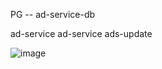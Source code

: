 PG -- ad-service-db

ad-service      ad-service    ads-update


![image](https://github.com/user-attachments/assets/5a7a4185-afae-445e-8b17-26ed96d4ec33)
